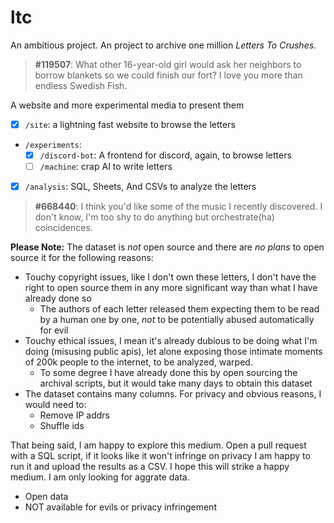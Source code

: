 # ltc

An ambitious project. An project to archive one million *Letters To Crushes*.

> **#119507**: What other 16-year-old girl would ask her neighbors to borrow blankets so we could finish our fort?
> I love you more than endless Swedish Fish.

A website and more experimental media to present them

- [x] `/site`: a lightning fast website to browse the letters
- `/experiments`:
  - [x] `/discord-bot`: A frontend for discord, again, to browse letters
  - [ ] `/machine`: crap AI to write letters
- [x] `/analysis`: SQL, Sheets, And CSVs to analyze the letters

> **#668440**: I think you'd like some of the music I recently discovered. I don't know, I'm too shy to do anything but orchestrate(ha) coincidences.

**Please Note:** The dataset is *not* open source and there are *no plans* to open source it for the following reasons:

- Touchy copyright issues, like I don't own these letters, I don't have the right to open source them in any more significant way than what I have already done so
  - The authors of each letter released them expecting them to be read by a human one by one, *not* to be potentially abused automatically for evil
- Touchy ethical issues, I mean it's already dubious to be doing what I'm doing (misusing public apis), let alone exposing those intimate moments of 200k people to the internet, to be analyzed, warped.
  - To some degree I have already done this by open sourcing the archival scripts, but it would take many days to obtain this dataset
- The dataset contains many columns. For privacy and obvious reasons, I would need to:
  - Remove IP addrs
  - Shuffle ids

That being said, I am happy to explore this medium. Open a pull request with a SQL script, if it looks like it won't infringe on privacy I am happy to run it and upload the results as a CSV. I hope this will strike a happy medium. I am only looking for aggrate data.

- Open data
- NOT available for evils or privacy infringement